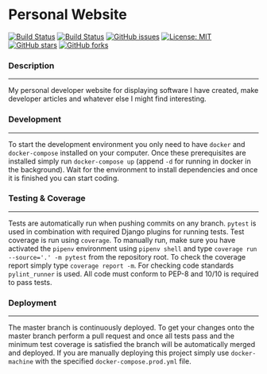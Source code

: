 # Personal Website

[![Build Status](https://img.shields.io/travis/ggjersund/personal-website/master?style=flat-square)](https://travis-ci.org/ggjersund/personal-website)
[![Build Status](https://img.shields.io/coveralls/ggjersund/personal-website/master?style=flat-square&service=github)](https://travis-ci.org/ggjersund/personal-website)
[![GitHub issues](https://img.shields.io/github/issues/ggjersund/personal-website?style=flat-square)](https://github.com/ggjersund/personal-website/issues)
[![License: MIT](https://img.shields.io/badge/License-MIT-yellow.svg?style=flat-square)](https://opensource.org/licenses/MIT)
[![GitHub stars](https://img.shields.io/github/stars/ggjersund/personal-website?style=flat-square)](https://github.com/ggjersund/personal-website/stargazers)
[![GitHub forks](https://img.shields.io/github/forks/ggjersund/personal-website?style=flat-square)](https://github.com/ggjersund/personal-website/network)

### Description
---
My personal developer website for displaying software I have created, make developer articles and whatever else I might find interesting.


### Development
---
To start the development environment you only need to have `docker` and `docker-compose` installed on your computer. Once these prerequisites are installed simply run `docker-compose up` (append `-d` for running in docker in the background). Wait for the environment to install dependencies and once it is finished you can start coding.


### Testing & Coverage
---
Tests are automatically run when pushing commits on any branch. `pytest` is used in combination with required Django plugins for running tests. Test coverage is run using `coverage`. To manually run, make sure you have activated the `pipenv` environment using `pipenv shell` and type `coverage run --source='.' -m pytest` from the repository root. To check the coverage report simply type `coverage report -m`. For checking code standards `pylint_runner` is used. All code must conform to PEP-8 and 10/10 is required to pass tests.


### Deployment
---
The master branch is continuously deployed. To get your changes onto the master branch perform a pull request and once all tests pass and the minimum test coverage is satisfied the branch will be automatically merged and deployed. If you are manually deploying this project simply use `docker-machine` with the specified `docker-compose.prod.yml` file.
